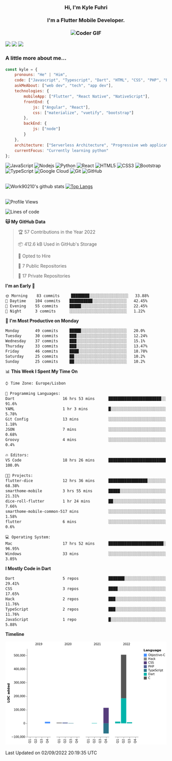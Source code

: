 
<h3 align="center">
  <abc>
    <br />Hi, I'm Kyle Fuhri<br />
    <br />
    I'm a Flutter Mobile Developer. <br />
    <br />
    <img
      src="https://media.giphy.com/media/SWoSkN6DxTszqIKEqv/giphy.gif"
      alt="Coder GIF"
      width="500"
      height="400"
    />
  </abc>
</h3>
<img src="https://img.shields.io/badge/Flutter%20-%2302569B.svg?&style=for-the-badge&logo=Flutter&logoColor=white" />
<img src="https://img.shields.io/badge/angular%20-%23DD0031.svg?&style=for-the-badge&logo=angular&logoColor=white"/>
<img src="https://img.shields.io/badge/react%20-%2320232a.svg?&style=for-the-badge&logo=react&logoColor=%2361DAFB"/>

<h3>A little more about me...  </h3>

```javascript
const kyle = {
    pronouns: "He" | "Him",
    code: ["Javascript", "Typescript", "Dart", "HTML", "CSS", "PHP", "Python"],
    askMeAbout: ["web dev", "tech", "app dev"],
    technologies: {
        mobileApp: ["Flutter", "React Native", "NativeScript"],
        frontEnd: {
            js: ["Angular", "React"],
            css: ["materialize", "vuetify", "bootstrap"]
        },
        backEnd: {
            js: ["node"]
        }
    },
    architecture: ["Serverless Architecture", "Progressive web applications", "Single page applications"],
    currentFocus: "Currently learning python"
};
```

![JavaScript](https://img.shields.io/badge/-JavaScript-black?style=flat-square&logo=javascript)
![Nodejs](https://img.shields.io/badge/-Nodejs-black?style=flat-square&logo=Node.js)
![Python](https://img.shields.io/badge/-Python-black?style=flat-square&logo=Python)
![React](https://img.shields.io/badge/-React-black?style=flat-square&logo=react)
![HTML5](https://img.shields.io/badge/-HTML5-E34F26?style=flat-square&logo=html5&logoColor=white)
![CSS3](https://img.shields.io/badge/-CSS3-1572B6?style=flat-square&logo=css3)
![Bootstrap](https://img.shields.io/badge/-Bootstrap-563D7C?style=flat-square&logo=bootstrap)
![TypeScript](https://img.shields.io/badge/-TypeScript-007ACC?style=flat-square&logo=typescript)
![Google Cloud](https://img.shields.io/badge/Google%20Cloud-black?style=flat-square&logo=google-cloud)
![Git](https://img.shields.io/badge/-Git-black?style=flat-square&logo=git)
![GitHub](https://img.shields.io/badge/-GitHub-181717?style=flat-square&logo=github)
</br>
</br>


![Work90210's github stats](https://github-readme-stats-work90210.vercel.app/api?username=work90210)
[![Top Langs](https://github-readme-stats-work90210.vercel.app/api/top-langs/?username=work90210)](https://github.com/work90210/github-readme-stats)
</br>
</br>
<!--START_SECTION:waka-->
![Profile Views](http://img.shields.io/badge/Profile%20Views-1-blue)

![Lines of code](https://img.shields.io/badge/From%20Hello%20World%20I%27ve%20Written-591%20Thousand%20lines%20of%20code-blue)

**🐱 My GitHub Data** 

> 🏆 57 Contributions in the Year 2022
 > 
> 📦 412.6 kB Used in GitHub's Storage 
 > 
> 💼 Opted to Hire
 > 
> 📜 7 Public Repositories 
 > 
> 🔑 17 Private Repositories  
 > 
**I'm an Early 🐤** 

```text
🌞 Morning    83 commits     ████████░░░░░░░░░░░░░░░░░   33.88% 
🌆 Daytime    104 commits    ██████████░░░░░░░░░░░░░░░   42.45% 
🌃 Evening    55 commits     █████░░░░░░░░░░░░░░░░░░░░   22.45% 
🌙 Night      3 commits      ░░░░░░░░░░░░░░░░░░░░░░░░░   1.22%

```
📅 **I'm Most Productive on Monday** 

```text
Monday       49 commits     █████░░░░░░░░░░░░░░░░░░░░   20.0% 
Tuesday      30 commits     ███░░░░░░░░░░░░░░░░░░░░░░   12.24% 
Wednesday    37 commits     ███░░░░░░░░░░░░░░░░░░░░░░   15.1% 
Thursday     33 commits     ███░░░░░░░░░░░░░░░░░░░░░░   13.47% 
Friday       46 commits     ████░░░░░░░░░░░░░░░░░░░░░   18.78% 
Saturday     25 commits     ██░░░░░░░░░░░░░░░░░░░░░░░   10.2% 
Sunday       25 commits     ██░░░░░░░░░░░░░░░░░░░░░░░   10.2%

```


📊 **This Week I Spent My Time On** 

```text
⌚︎ Time Zone: Europe/Lisbon

💬 Programming Languages: 
Dart                     16 hrs 53 mins      ███████████████████████░░   91.6% 
YAML                     1 hr 3 mins         █░░░░░░░░░░░░░░░░░░░░░░░░   5.78% 
Git Config               13 mins             ░░░░░░░░░░░░░░░░░░░░░░░░░   1.18% 
JSON                     7 mins              ░░░░░░░░░░░░░░░░░░░░░░░░░   0.68% 
Groovy                   4 mins              ░░░░░░░░░░░░░░░░░░░░░░░░░   0.4%

🔥 Editors: 
VS Code                  18 hrs 26 mins      █████████████████████████   100.0%

🐱‍💻 Projects: 
flutter-dice             12 hrs 36 mins      █████████████████░░░░░░░░   68.38% 
smarthome-mobile         3 hrs 55 mins       █████░░░░░░░░░░░░░░░░░░░░   21.31% 
dice-roll-flutter        1 hr 24 mins        ██░░░░░░░░░░░░░░░░░░░░░░░   7.66% 
smarthome-mobile-common-517 mins             ░░░░░░░░░░░░░░░░░░░░░░░░░   1.58% 
flutter                  6 mins              ░░░░░░░░░░░░░░░░░░░░░░░░░   0.6%

💻 Operating System: 
Mac                      17 hrs 52 mins      ████████████████████████░   96.95% 
Windows                  33 mins             ░░░░░░░░░░░░░░░░░░░░░░░░░   3.05%

```

**I Mostly Code in Dart** 

```text
Dart                     5 repos             ███████░░░░░░░░░░░░░░░░░░   29.41% 
CSS                      3 repos             ████░░░░░░░░░░░░░░░░░░░░░   17.65% 
Hack                     2 repos             ███░░░░░░░░░░░░░░░░░░░░░░   11.76% 
TypeScript               2 repos             ███░░░░░░░░░░░░░░░░░░░░░░   11.76% 
JavaScript               1 repo              █░░░░░░░░░░░░░░░░░░░░░░░░   5.88%

```


**Timeline**

![Chart not found](https://raw.githubusercontent.com/Work90210/Work90210/main/charts/bar_graph.png) 


 Last Updated on 02/09/2022 20:19:35 UTC
<!--END_SECTION:waka-->
